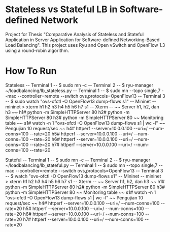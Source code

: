 # Stateless vs Stateful LB in Software-defined Network

Project for Thesis "Comparative Analysis of Stateless and Stateful Application in Server Application for Software-defined Networking-Based Load Balancing". This project uses Ryu and Open vSwitch and OpenFlow 1.3 using a round-robin algorithm.

# How To Run

Stateless
-- Terminal 1 --
$ sudo mn -c
-- Terminal 2 --
$ ryu-manager ~/loadbalancing/lb_stateless.py
-- Terminal 1 --
$ sudo mn --topo single,7 --mac --controller=remote --switch ovs,protocols=OpenFlow13
-- Terminal 3 --
$ sudo watch "ovs-ofctl -O OpenFlow13 dump-flows s1"
-- Mininet --
mininet > xterm h1 h2 h3 h4 h5 h6 h7 s1
-- Xterm --
~~ Server h1, h2, dan h3 ~~
h1# python -m SimpleHTTPServer 80
h2# python -m SimpleHTTPServer 80
h3# python -m SimpleHTTPServer 80
~~ Monitoring table ~~
s1# watch -n 1 "ovs-ofctl -O OpenFlow13 dump-flows s1 | wc -l"
~~ Pengujian 10 request/sec ~~
h4# httperf --server=10.0.0.100 --uri=/ --num-conns=100 --rate=20
h5# httperf --server=10.0.0.100 --uri=/ --num-conns=100 --rate=20
h6# httperf --server=10.0.0.100 --uri=/ --num-conns=100 --rate=20
h7# httperf --server=10.0.0.100 --uri=/ --num-conns=100 --rate=20

Stateful
-- Terminal 1 --
$ sudo mn -c
-- Terminal 2 --
$ ryu-manager ~/loadbalancing/lb_stateful.py
-- Terminal 1 --
$ sudo mn --topo single,7 --mac --controller=remote --switch ovs,protocols=OpenFlow13
-- Terminal 3 --
$ watch "ovs-ofctl -O OpenFlow13 dump-flows s1"
-- Mininet --
mininet > xterm h1 h2 h3 h4 h5 h6 h7 s1
-- Xterm --
~~ Server h1, h2, dan h3 ~~
h1# python -m SimpleHTTPServer 80
h2# python -m SimpleHTTPServer 80
h3# python -m SimpleHTTPServer 80
~~ Monitoring table ~~
s1# watch -n 1 "ovs-ofctl -O OpenFlow13 dump-flows s1 | wc -l"
~~ Pengujian 10 request/sec ~~
h4# httperf --server=10.0.0.100 --uri=/ --num-conns=100 --rate=20
h5# httperf --server=10.0.0.100 --uri=/ --num-conns=100 --rate=20
h6# httperf --server=10.0.0.100 --uri=/ --num-conns=100 --rate=20
h7# httperf --server=10.0.0.100 --uri=/ --num-conns=100 --rate=20
